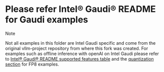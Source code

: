# Please refer Intel® Gaudi® README for Gaudi examples

> [!NOTE]
> Not all examples in this folder are Intel Gaudi specific and come from the original vllm-project repository from where this fork was created. For examples such as offline inference with openAI on Intel Gaudi please refer to [Intel® Gaudi® README supported features table](https://github.com/HabanaAI/vllm-fork/blob/v0.7.2%2BGaudi-1.21.0/README_GAUDI.md#supported-features) and the [quantization section](https://github.com/HabanaAI/vllm-fork/blob/v0.7.2%2BGaudi-1.21.0/README_GAUDI.md#quantization-fp8-inference-and-model-calibration-process) for FP8 examples.
